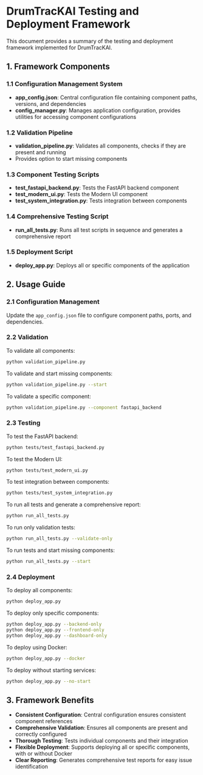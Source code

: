 # DrumTracKAI Testing and Deployment Framework

This document provides a summary of the testing and deployment framework implemented for DrumTracKAI.

## 1. Framework Components

### 1.1 Configuration Management System
- **app_config.json**: Central configuration file containing component paths, versions, and dependencies
- **config_manager.py**: Manages application configuration, provides utilities for accessing component configurations

### 1.2 Validation Pipeline
- **validation_pipeline.py**: Validates all components, checks if they are present and running
- Provides option to start missing components

### 1.3 Component Testing Scripts
- **test_fastapi_backend.py**: Tests the FastAPI backend component
- **test_modern_ui.py**: Tests the Modern UI component
- **test_system_integration.py**: Tests integration between components

### 1.4 Comprehensive Testing Script
- **run_all_tests.py**: Runs all test scripts in sequence and generates a comprehensive report

### 1.5 Deployment Script
- **deploy_app.py**: Deploys all or specific components of the application

## 2. Usage Guide

### 2.1 Configuration Management
Update the `app_config.json` file to configure component paths, ports, and dependencies.

### 2.2 Validation
To validate all components:
```bash
python validation_pipeline.py
```

To validate and start missing components:
```bash
python validation_pipeline.py --start
```

To validate a specific component:
```bash
python validation_pipeline.py --component fastapi_backend
```

### 2.3 Testing
To test the FastAPI backend:
```bash
python tests/test_fastapi_backend.py
```

To test the Modern UI:
```bash
python tests/test_modern_ui.py
```

To test integration between components:
```bash
python tests/test_system_integration.py
```

To run all tests and generate a comprehensive report:
```bash
python run_all_tests.py
```

To run only validation tests:
```bash
python run_all_tests.py --validate-only
```

To run tests and start missing components:
```bash
python run_all_tests.py --start
```

### 2.4 Deployment
To deploy all components:
```bash
python deploy_app.py
```

To deploy only specific components:
```bash
python deploy_app.py --backend-only
python deploy_app.py --frontend-only
python deploy_app.py --dashboard-only
```

To deploy using Docker:
```bash
python deploy_app.py --docker
```

To deploy without starting services:
```bash
python deploy_app.py --no-start
```

## 3. Framework Benefits

- **Consistent Configuration**: Central configuration ensures consistent component references
- **Comprehensive Validation**: Ensures all components are present and correctly configured
- **Thorough Testing**: Tests individual components and their integration
- **Flexible Deployment**: Supports deploying all or specific components, with or without Docker
- **Clear Reporting**: Generates comprehensive test reports for easy issue identification